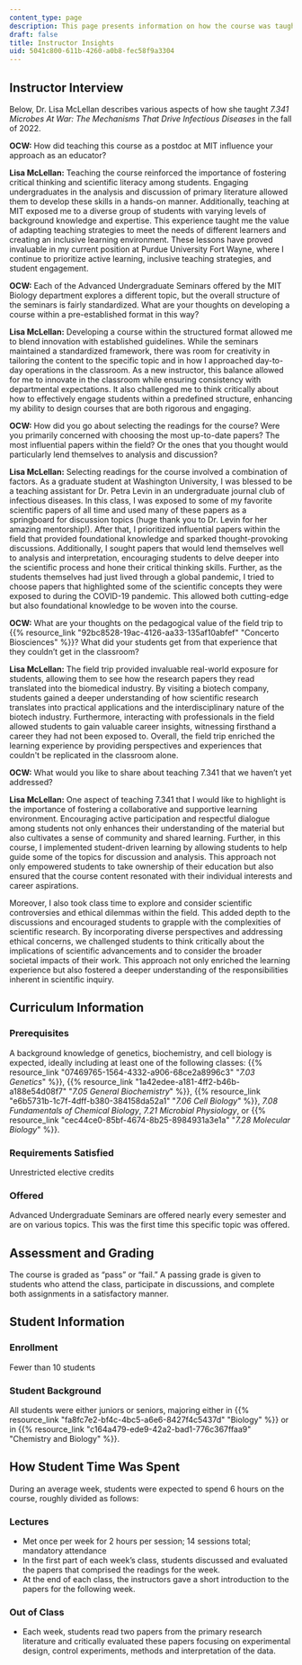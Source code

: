 ```yaml
---
content_type: page
description: This page presents information on how the course was taught.
draft: false
title: Instructor Insights
uid: 5041c800-611b-4260-a0b8-fec58f9a3304
---
```

## Instructor Interview

Below, Dr. Lisa McLellan describes various aspects of how she taught *7.341 Microbes At War: The Mechanisms That Drive Infectious Diseases* in the fall of 2022.

**OCW:** How did teaching this course as a postdoc at MIT influence your approach as an educator?

**Lisa McLellan:** Teaching the course reinforced the importance of fostering critical thinking and scientific literacy among students. Engaging undergraduates in the analysis and discussion of primary literature allowed them to develop these skills in a hands-on manner. Additionally, teaching at MIT exposed me to a diverse group of students with varying levels of background knowledge and expertise. This experience taught me the value of adapting teaching strategies to meet the needs of different learners and creating an inclusive learning environment. These lessons have proved invaluable in my current position at Purdue University Fort Wayne, where I continue to prioritize active learning, inclusive teaching strategies, and student engagement.

**OCW:** Each of the Advanced Undergraduate Seminars offered by the MIT Biology department explores a different topic, but the overall structure of the seminars is fairly standardized. What are your thoughts on developing a course within a pre-established format in this way?

**Lisa McLellan:** Developing a course within the structured format allowed me to blend innovation with established guidelines. While the seminars maintained a standardized framework, there was room for creativity in tailoring the content to the specific topic and in how I approached day-to-day operations in the classroom. As a new instructor, this balance allowed for me to innovate in the classroom while ensuring consistency with departmental expectations. It also challenged me to think critically about how to effectively engage students within a predefined structure, enhancing my ability to design courses that are both rigorous and engaging.

**OCW:** How did you go about selecting the readings for the course? Were you primarily concerned with choosing the most up-to-date papers? The most influential papers within the field? Or the ones that you thought would particularly lend themselves to analysis and discussion?

**Lisa McLellan:** Selecting readings for the course involved a combination of factors. As a graduate student at Washington University, I was blessed to be a teaching assistant for Dr. Petra Levin in an undergraduate journal club of infectious diseases. In this class, I was exposed to some of my favorite scientific papers of all time and used many of these papers as a springboard for discussion topics (huge thank you to Dr. Levin for her amazing mentorship!). After that, I prioritized influential papers within the field that provided foundational knowledge and sparked thought-provoking discussions. Additionally, I sought papers that would lend themselves well to analysis and interpretation, encouraging students to delve deeper into the scientific process and hone their critical thinking skills. Further, as the students themselves had just lived through a global pandemic, I tried to choose papers that highlighted some of the scientific concepts they were exposed to during the COVID-19 pandemic. This allowed both cutting-edge but also foundational knowledge to be woven into the course.

**OCW:** What are your thoughts on the pedagogical value of the field trip to {{% resource_link "92bc8528-19ac-4126-aa33-135af10abfef" "Concerto Biosciences" %}}? What did your students get from that experience that they couldn’t get in the classroom?

**Lisa McLellan:** The field trip provided invaluable real-world exposure for students, allowing them to see how the research papers they read translated into the biomedical industry. By visiting a biotech company, students gained a deeper understanding of how scientific research translates into practical applications and the interdisciplinary nature of the biotech industry. Furthermore, interacting with professionals in the field allowed students to gain valuable career insights, witnessing firsthand a career they had not been exposed to. Overall, the field trip enriched the learning experience by providing perspectives and experiences that couldn't be replicated in the classroom alone.

**OCW:** What would you like to share about teaching 7.341 that we haven’t yet addressed?

**Lisa McLellan:** One aspect of teaching 7.341 that I would like to highlight is the importance of fostering a collaborative and supportive learning environment. Encouraging active participation and respectful dialogue among students not only enhances their understanding of the material but also cultivates a sense of community and shared learning. Further, in this course, I implemented student-driven learning by allowing students to help guide some of the topics for discussion and analysis. This approach not only empowered students to take ownership of their education but also ensured that the course content resonated with their individual interests and career aspirations.

Moreover, I also took class time to explore and consider scientific controversies and ethical dilemmas within the field. This added depth to the discussions and encouraged students to grapple with the complexities of scientific research. By incorporating diverse perspectives and addressing ethical concerns, we challenged students to think critically about the implications of scientific advancements and to consider the broader societal impacts of their work. This approach not only enriched the learning experience but also fostered a deeper understanding of the responsibilities inherent in scientific inquiry.

## Curriculum Information

### Prerequisites

A background knowledge of genetics, biochemistry, and cell biology is expected, ideally including at least one of the following classes: {{% resource_link "07469765-1564-4332-a906-68ce2a8996c3" "*7.03 Genetics*" %}}, {{% resource_link "1a42edee-a181-4ff2-b46b-a188e54d08f7" "*7.05 General Biochemistry*" %}}, {{% resource_link "e6b5731b-1c7f-4dff-b380-384158da52a1" "*7.06 Cell Biology*" %}}, *7.08 Fundamentals of Chemical Biology*, *7.21 Microbial Physiology*, or {{% resource_link "cec44ce0-85bf-4674-8b25-8984931a3e1a" "*7.28 Molecular Biology*" %}}.

### Requirements Satisfied

Unrestricted elective credits

### Offered

Advanced Undergraduate Seminars are offered nearly every semester and are on various topics. This was the first time this specific topic was offered.

## Assessment and Grading

The course is graded as “pass” or “fail.” A passing grade is given to students who attend the class, participate in discussions, and complete both assignments in a satisfactory manner.

## Student Information

### Enrollment

Fewer than 10 students

### Student Background

All students were either juniors or seniors, majoring either in {{% resource_link "fa8fc7e2-bf4c-4bc5-a6e6-8427f4c5437d" "Biology" %}} or in {{% resource_link "c164a479-ede9-42a2-bad1-776c367ffaa9" "Chemistry and Biology" %}}.

## How Student Time Was Spent

During an average week, students were expected to spend 6 hours on the course, roughly divided as follows:

### Lectures

- Met once per week for 2 hours per session; 14 sessions total; mandatory attendance
- In the first part of each week’s class, students discussed and evaluated the papers that comprised the readings for the week.
- At the end of each class, the instructors gave a short introduction to the papers for the following week.

### Out of Class

- Each week, students read two papers from the primary research literature and critically evaluated these papers focusing on experimental design, control experiments, methods and interpretation of the data.